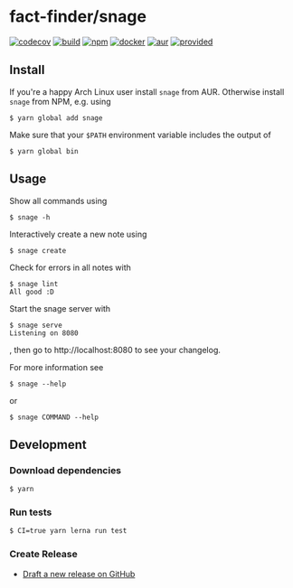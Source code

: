 # fact-finder/snage 
[![codecov][codecov-badge]][codecov]
[![build][build-badge]][build]
[![npm][npm-badge]][npm]
[![docker][docker-badge]][docker]
[![aur][aur-badge]][aur]
[![provided][provided-badge]][provided]

## Install

If you're a happy Arch Linux user install `snage` from AUR.
Otherwise install `snage` from NPM, e.g. using

```
$ yarn global add snage
```

Make sure that your `$PATH` environment variable includes the output of

```
$ yarn global bin
```

## Usage
Show all commands using

```
$ snage -h
```

Interactively create a new note using

```
$ snage create
```

Check for errors in all notes with

```
$ snage lint
All good :D
```

Start the snage server with
```
$ snage serve
Listening on 8080
```
, then go to http://localhost:8080 to see your changelog.

For more information see

```
$ snage --help
```

or

```
$ snage COMMAND --help
```

## Development
### Download dependencies

```bash
$ yarn
```

### Run tests

```bash
$ CI=true yarn lerna run test
```

### Create Release

* [Draft a new release on GitHub](https://github.com/FACT-Finder/snage/releases/new)

[build]: https://github.com/FACT-Finder/snage/actions?query=workflow%3A.github%2Fworkflows%2Fbuild.yml
[build-badge]: https://github.com/FACT-Finder/snage/workflows/build/badge.svg?branch=master
[codecov]: https://codecov.io/gh/fact-finder/snage/
[codecov-badge]: https://codecov.io/gh/fact-finder/snage/branch/master/graph/badge.svg
[npm]: https://www.npmjs.com/package/snage
[npm-badge]: https://img.shields.io/npm/dt/snage?label=npm%20downloads
[docker]: https://hub.docker.com/r/snage/snage
[docker-badge]: https://img.shields.io/docker/pulls/snage/snage
[aur]: https://aur.archlinux.org/packages/snage/
[aur-badge]: https://img.shields.io/aur/version/snage?label=aur%3A%20snage
[provided]: https://fact-finder.de
[provided-badge]: https://img.shields.io/badge/provided%20by-FACT--Finder-%23294884
